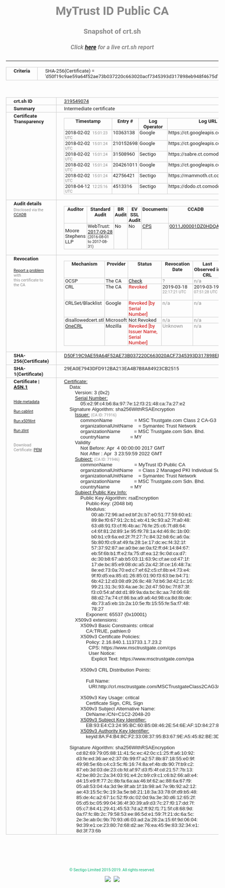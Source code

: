 # MyTrust ID Public CA
### Snapshot of crt.sh
##### Click [here](https://crt.sh/?q=D50F19C9AE59A64F52AE73B037220C663020ACF7345393D317898EB948F4675D) for a live crt.sh report

---
<!DOCTYPE HTML PUBLIC "-//W3C//DTD HTML 4.0 Transitional//EN">
<HTML>
<HEAD>
  <META http-equiv="Content-Type" content="text/html; charset=UTF-8">
  <TITLE>crt.sh | d50f19c9ae59a64f52ae73b037220c663020acf7345393d317898eb948f4675d</TITLE>
  <META name="description" content="Free CT Log Certificate Search Tool from Sectigo (formerly Comodo CA)">
  <META name="keywords" content="crt.sh, CT, Certificate Transparency, Certificate Search, SSL Certificate, Sectigo, Comodo CA">
  <LINK href="//fonts.googleapis.com/css?family=Roboto+Mono|Roboto:400,400i,700,700i" rel="stylesheet">
  <STYLE type="text/css">
    a {
      white-space: nowrap;
    }
    body {
      color: #888888;
      font: 12pt Roboto, sans-serif;
      padding-top: 10px;
      text-align: center
    }
    form {
      margin: 0px
    }
    span {
      border-radius: 10px
    }
    span.heading {
      color: #888888;
      font: 12pt Roboto, sans-serif
    }
    span.title {
      background-color: #00B373;
      color: #FFFFFF;
      font: bold 18pt Roboto, sans-serif;
      padding: 0px 5px
    }
    span.text {
      color: #888888;
      font: 10pt Roboto, sans-serif
    }
    span.whiteongrey {
      background-color: #D9D9D6;
      color: #FFFFFF;
      font: bold 18pt Roboto, sans-serif;
      padding: 0px 5px
    }
    table {
      border-collapse: collapse;
      color: #222222;
      font: 10pt Roboto, sans-serif;
      margin-left: auto;
      margin-right: auto
    }
    table.options {
      border: none;
      margin-left: 10px
    }
    td, th {
      border: 1px solid #CCCCCC;
      padding: 0px 2px;
      text-align: left;
      vertical-align: top
    }
    td.outer, th.outer {
      border: 1px solid #CCCCCC;
      padding: 2px 20px;
      text-align: left
    }
    th.heading {
      color: #888888;
      font: bold italic 12pt Roboto, sans-serif;
      padding: 20px 0px 0px;
      text-align: center
    }
    th.options, td.options {
      border: none;
      vertical-align: middle
    }
    td.text {
      font: 10pt "Roboto Mono", sans-serif;
      padding: 2px 20px
    }
    td.heading {
      border: none;
      color: #888888;
      font: 12pt Roboto, sans-serif;
      padding-top: 20px;
      text-align: center
    }
    table.lint td, th {
      text-align: center
    }
    .button {
      background-color: #00B373;
      border-radius: 10px;
      color: #FFFFFF;
      font: bold 13pt Roboto, sans-serif
    }
    .copyright {
      font: 8pt Roboto, sans-serif;
      color: #00B373
    }
    .input {
      border: 1px solid #888888;
      font-weight: bold;
      text-align: center
    }
    .small {
      font: 8pt Roboto, sans-serif;
      color: #888888
    }
    .error {
      background-color: #FFDFDF;
      color: #CC0000;
      font-weight: bold
    }
    .fatal {
      background-color: #0000AA;
      color: #FFFFFF;
      font-weight: bold
    }
    .notice {
      background-color: #FFFFDF;
      color: #606000
    }
    .warning {
      background-color: #FFEFDF;
      color: #DF6000
    }
  </STYLE>
</HEAD>
<BODY>

<TABLE>
  <TR>
    <TH class="outer">Criteria</TH>
    <TD class="outer">SHA-256(Certificate) = 'd50f19c9ae59a64f52ae73b037220c663020acf7345393d317898eb948f4675d'</TD>
  </TR>
</TABLE>
<BR>
<TABLE>
  <TR>
    <TH class="outer">crt.sh ID</TH>
    <TD class="outer"><A href="?id=319549074">319549074</A></TD>
  </TR>
  <TR>
    <TH class="outer">Summary</TH>
    <TD class="outer">Intermediate certificate</TD>
  </TR>
  <TR>
    <TH class="outer">Certificate<BR>Transparency</TH>
    <TD class="outer">
<TABLE class="options" style="margin-left:0px">
  <TR>
    <TH>Timestamp</TH>
    <TH>Entry #</TH>
    <TH>Log Operator</TH>
    <TH>Log URL</TH>
  </TR>
  <TR>
    <TD>2018-02-02&nbsp; <FONT class="small">15:01:23 UTC</FONT></TD>
    <TD>10363138</TD>
    <TD>Google</TD>
    <TD>https://ct.googleapis.com/skydiver</TD>
  </TR>
  <TR>
    <TD>2018-02-02&nbsp; <FONT class="small">15:01:24 UTC</FONT></TD>
    <TD>210152698</TD>
    <TD>Google</TD>
    <TD>https://ct.googleapis.com/pilot</TD>
  </TR>
  <TR>
    <TD>2018-02-02&nbsp; <FONT class="small">15:01:24 UTC</FONT></TD>
    <TD>31508960</TD>
    <TD>Sectigo</TD>
    <TD>https://sabre.ct.comodo.com</TD>
  </TR>
  <TR>
    <TD>2018-02-02&nbsp; <FONT class="small">15:01:24 UTC</FONT></TD>
    <TD>204261011</TD>
    <TD>Google</TD>
    <TD>https://ct.googleapis.com/rocketeer</TD>
  </TR>
  <TR>
    <TD>2018-02-02&nbsp; <FONT class="small">15:01:24 UTC</FONT></TD>
    <TD>42756421</TD>
    <TD>Sectigo</TD>
    <TD>https://mammoth.ct.comodo.com</TD>
  </TR>
  <TR>
    <TD>2018-04-12&nbsp; <FONT class="small">12:25:16 UTC</FONT></TD>
    <TD>4513316</TD>
    <TD>Sectigo</TD>
    <TD>https://dodo.ct.comodo.com</TD>
  </TR>
</TABLE>
    </TD>
  </TR>
  <TR>
    <TH class="outer">Audit details<BR>
      <DIV class="small" style="padding-top:3px">Disclosed via the
        <A href="//ccadb-public.secure.force.com/mozilla/PublicAllIntermediateCerts" target="_blank">CCADB</A></DIV>
    </TH>
    <TD class="outer">
<TABLE class="options" style="margin-left:0px">
  <TR>
    <TH>Auditor</TH>
    <TH>Standard Audit</TH>
    <TH>BR Audit</TH>
    <TH>EV SSL Audit</TH>
    <TH>Documents</TH>
    <TH>CCADB</TH>
    <TH>Root Owner / Certificate</TH>
  </TR>
  <TR>
    <TD style="vertical-align:middle">Moore Stephens LLP</TD>
    <TD>WebTrust:
      <A href="https://bug1452854.bmoattachments.org/attachment.cgi?id=8966456" target="_blank">2017-09-28</A>
      <BR><FONT style="font-size:8pt">(2016-08-01 to 2017-08-31)</FONT></TD>
    <TD>No    <TD>No    <TD>
      <A href="https://www.msctrustgate.com/pdf/tgcp%20(1.0).pdf" target="blank">CPS</A>
    </TD>
    <TD><A href="//ccadb.force.com/0011J00001DZ0HDQA1" target="_blank">0011J00001DZ0HDQA1</A></TD>
    <TD><A href="/?id=8983601">DigiCert</A></TD>
  </TR>
</TABLE>
    </TD>
  </TR>
  <TR>
    <TH class="outer">Revocation<BR><BR>
      <DIV class="small" style="padding-top:3px"><A href="?id=319549074&opt=problemreporting">Report a problem</A> with<BR>this certificate to the CA</DIV></TH>
    <TD class="outer">
      <TABLE class="options" style="margin-left:0px">
        <TR>
          <TH>Mechanism</TH>
          <TH>Provider</TH>
          <TH>Status</TH>
          <TH>Revocation Date</TH>
          <TH>Last Observed in CRL</TH>
          <TH>Last Checked <SPAN style="color:#CC0000;vertical-align:middle;font-size:70%;font-weight:normal">(Error)</SPAN></TH>
        </TR>
        <TR>
          <TD>OCSP</TD>
          <TD>The CA</TD>
          <TD><A href="?id=319549074&opt=ocsp">Check</A></TD>
          <TD><SPAN style="color:#888888">?</SPAN></TD>
          <TD><SPAN style="color:#888888">n/a</SPAN></TD>
          <TD><SPAN style="color:#888888">?</SPAN></TD>
        </TR>
        <TR>
          <TD>CRL</TD>
          <TD>The CA</TD>
          <TD><SPAN style="color:#CC0000">Revoked</SPAN></TD><TD>2019-03-18&nbsp; <FONT class="small">22:17:21 UTC</FONT></TD><TD>2019-03-19&nbsp; <FONT class="small">07:51:28 UTC</FONT></TD><TD>2019-12-04&nbsp; <FONT class="small">16:59:57 UTC</FONT></TD>
        </TR>
        <TR>
          <TD>CRLSet/Blacklist</TD>
          <TD>Google</TD>
          <TD><SPAN style="color:#CC0000">Revoked [by Serial Number]</SPAN></TD>
          <TD><SPAN style="color:#888888">n/a</SPAN></TD>
          <TD><SPAN style="color:#888888">n/a</SPAN></TD>
          <TD><SPAN style="color:#888888">n/a</SPAN></TD>
        </TR>
        <TR>
          <TD>disallowedcert.stl</TD>
          <TD>Microsoft</TD>
          <TD>Not Revoked</TD>
          <TD><SPAN style="color:#888888">n/a</SPAN></TD>
          <TD><SPAN style="color:#888888">n/a</SPAN></TD>
          <TD><SPAN style="color:#888888">n/a</SPAN></TD>
        </TR>
        <TR>
          <TD><A href="/mozilla-onecrl" target="_blank">OneCRL</A></TD>
          <TD>Mozilla</TD>
          <TD><SPAN style="color:#CC0000">Revoked [by Issuer Name, Serial Number]</SPAN></TD><TD><SPAN style="color:#888888">Unknown</SPAN></TD>
          <TD><SPAN style="color:#888888">n/a</SPAN></TD>
          <TD><SPAN style="color:#888888">n/a</SPAN></TD>
        </TR>
      </TABLE>
    </TD>
  </TR>
  <TR>
    <TH class="outer">SHA-256(Certificate)</TH>
    <TD class="outer"><A href="//censys.io/certificates/d50f19c9ae59a64f52ae73b037220c663020acf7345393d317898eb948f4675d">D50F19C9AE59A64F52AE73B037220C663020ACF7345393D317898EB948F4675D</A></TD>
  </TR>
  <TR>
    <TH class="outer">SHA-1(Certificate)</TH>
    <TD class="outer">29EA0E7943DFD912BA213EA4B7B8A84923CB2515</TD>
  </TR>
  <TR>
    <TH class="outer">Certificate | <A href="?asn1=319549074">ASN.1</A>
      <SPAN class="small"><BR>
      <BR><BR><A href="?id=319549074&opt=nometadata">Hide metadata</A>
      <BR><BR><A href="?id=319549074&opt=cablint">Run cablint</A>
      <BR><BR><A href="?id=319549074&opt=x509lint">Run x509lint</A>
      <BR><BR><A href="?id=319549074&opt=zlint">Run zlint</A>
      <BR><BR><BR>Download Certificate: <A href="?d=319549074">PEM</A>
      </SPAN>
    </TH>
    <TD class="text"><A href="?d=319549074">Certificate:</A><BR>&nbsp;&nbsp;&nbsp;&nbsp;Data:<BR>&nbsp;&nbsp;&nbsp;&nbsp;&nbsp;&nbsp;&nbsp;&nbsp;Version:&nbsp;3&nbsp;(0x2)<BR>&nbsp;&nbsp;&nbsp;&nbsp;&nbsp;&nbsp;&nbsp;&nbsp;<A href="?serial=05e29fc4b68a977e12f32148ca7a27e2">Serial&nbsp;Number:</A><BR>&nbsp;&nbsp;&nbsp;&nbsp;&nbsp;&nbsp;&nbsp;&nbsp;&nbsp;&nbsp;&nbsp;&nbsp;05:e2:9f:c4:b6:8a:97:7e:12:f3:21:48:ca:7a:27:e2<BR>&nbsp;&nbsp;&nbsp;&nbsp;Signature&nbsp;Algorithm:&nbsp;sha256WithRSAEncryption<BR>&nbsp;&nbsp;&nbsp;&nbsp;&nbsp;&nbsp;&nbsp;&nbsp;<A href="?caid=71916">Issuer:</A> <SPAN class="small">(CA ID: 71916)</SPAN><BR>&nbsp;&nbsp;&nbsp;&nbsp;&nbsp;&nbsp;&nbsp;&nbsp;&nbsp;&nbsp;&nbsp;&nbsp;commonName&nbsp;&nbsp;&nbsp;&nbsp;&nbsp;&nbsp;&nbsp;&nbsp;&nbsp;&nbsp;&nbsp;&nbsp;&nbsp;&nbsp;&nbsp;&nbsp;=&nbsp;MSC&nbsp;Trustgate.com&nbsp;Class&nbsp;2&nbsp;CA-G3<BR>&nbsp;&nbsp;&nbsp;&nbsp;&nbsp;&nbsp;&nbsp;&nbsp;&nbsp;&nbsp;&nbsp;&nbsp;organizationalUnitName&nbsp;&nbsp;&nbsp;&nbsp;=&nbsp;Symantec&nbsp;Trust&nbsp;Network<BR>&nbsp;&nbsp;&nbsp;&nbsp;&nbsp;&nbsp;&nbsp;&nbsp;&nbsp;&nbsp;&nbsp;&nbsp;organizationName&nbsp;&nbsp;&nbsp;&nbsp;&nbsp;&nbsp;&nbsp;&nbsp;&nbsp;&nbsp;=&nbsp;MSC&nbsp;Trustgate.com&nbsp;Sdn.&nbsp;Bhd.<BR>&nbsp;&nbsp;&nbsp;&nbsp;&nbsp;&nbsp;&nbsp;&nbsp;&nbsp;&nbsp;&nbsp;&nbsp;countryName&nbsp;&nbsp;&nbsp;&nbsp;&nbsp;&nbsp;&nbsp;&nbsp;&nbsp;&nbsp;&nbsp;&nbsp;&nbsp;&nbsp;&nbsp;=&nbsp;MY<BR>&nbsp;&nbsp;&nbsp;&nbsp;&nbsp;&nbsp;&nbsp;&nbsp;Validity<BR>&nbsp;&nbsp;&nbsp;&nbsp;&nbsp;&nbsp;&nbsp;&nbsp;&nbsp;&nbsp;&nbsp;&nbsp;Not&nbsp;Before:&nbsp;Apr&nbsp;&nbsp;4&nbsp;00:00:00&nbsp;2017&nbsp;GMT<BR>&nbsp;&nbsp;&nbsp;&nbsp;&nbsp;&nbsp;&nbsp;&nbsp;&nbsp;&nbsp;&nbsp;&nbsp;Not&nbsp;After&nbsp;:&nbsp;Apr&nbsp;&nbsp;3&nbsp;23:59:59&nbsp;2022&nbsp;GMT<BR>&nbsp;&nbsp;&nbsp;&nbsp;&nbsp;&nbsp;&nbsp;&nbsp;<A href="?caid=71946">Subject:</A> <SPAN class="small">(CA ID: 71946)</SPAN><BR>&nbsp;&nbsp;&nbsp;&nbsp;&nbsp;&nbsp;&nbsp;&nbsp;&nbsp;&nbsp;&nbsp;&nbsp;commonName&nbsp;&nbsp;&nbsp;&nbsp;&nbsp;&nbsp;&nbsp;&nbsp;&nbsp;&nbsp;&nbsp;&nbsp;&nbsp;&nbsp;&nbsp;&nbsp;=&nbsp;MyTrust&nbsp;ID&nbsp;Public&nbsp;CA<BR>&nbsp;&nbsp;&nbsp;&nbsp;&nbsp;&nbsp;&nbsp;&nbsp;&nbsp;&nbsp;&nbsp;&nbsp;organizationalUnitName&nbsp;&nbsp;&nbsp;&nbsp;=&nbsp;Class&nbsp;2&nbsp;Managed&nbsp;PKI&nbsp;Individual&nbsp;Subscriber&nbsp;CA<BR>&nbsp;&nbsp;&nbsp;&nbsp;&nbsp;&nbsp;&nbsp;&nbsp;&nbsp;&nbsp;&nbsp;&nbsp;organizationalUnitName&nbsp;&nbsp;&nbsp;&nbsp;=&nbsp;Symantec&nbsp;Trust&nbsp;Network<BR>&nbsp;&nbsp;&nbsp;&nbsp;&nbsp;&nbsp;&nbsp;&nbsp;&nbsp;&nbsp;&nbsp;&nbsp;organizationName&nbsp;&nbsp;&nbsp;&nbsp;&nbsp;&nbsp;&nbsp;&nbsp;&nbsp;&nbsp;=&nbsp;MSC&nbsp;Trustgate.com&nbsp;Sdn.&nbsp;Bhd.<BR>&nbsp;&nbsp;&nbsp;&nbsp;&nbsp;&nbsp;&nbsp;&nbsp;&nbsp;&nbsp;&nbsp;&nbsp;countryName&nbsp;&nbsp;&nbsp;&nbsp;&nbsp;&nbsp;&nbsp;&nbsp;&nbsp;&nbsp;&nbsp;&nbsp;&nbsp;&nbsp;&nbsp;=&nbsp;MY<BR>&nbsp;&nbsp;&nbsp;&nbsp;&nbsp;&nbsp;&nbsp;&nbsp;<A href="?spkisha256=8052bb24282e87dcb7dd9af04dd7a5a3ba0156ceffc5d0786632cb0f982f804d">Subject&nbsp;Public&nbsp;Key&nbsp;Info:</A><BR>&nbsp;&nbsp;&nbsp;&nbsp;&nbsp;&nbsp;&nbsp;&nbsp;&nbsp;&nbsp;&nbsp;&nbsp;Public&nbsp;Key&nbsp;Algorithm:&nbsp;rsaEncryption<BR>&nbsp;&nbsp;&nbsp;&nbsp;&nbsp;&nbsp;&nbsp;&nbsp;&nbsp;&nbsp;&nbsp;&nbsp;&nbsp;&nbsp;&nbsp;&nbsp;Public-Key:&nbsp;(2048&nbsp;bit)<BR>&nbsp;&nbsp;&nbsp;&nbsp;&nbsp;&nbsp;&nbsp;&nbsp;&nbsp;&nbsp;&nbsp;&nbsp;&nbsp;&nbsp;&nbsp;&nbsp;Modulus:<BR>&nbsp;&nbsp;&nbsp;&nbsp;&nbsp;&nbsp;&nbsp;&nbsp;&nbsp;&nbsp;&nbsp;&nbsp;&nbsp;&nbsp;&nbsp;&nbsp;&nbsp;&nbsp;&nbsp;&nbsp;00:ab:72:96:ad:ed:bf:2c:b7:e0:51:77:59:60:e1:<BR>&nbsp;&nbsp;&nbsp;&nbsp;&nbsp;&nbsp;&nbsp;&nbsp;&nbsp;&nbsp;&nbsp;&nbsp;&nbsp;&nbsp;&nbsp;&nbsp;&nbsp;&nbsp;&nbsp;&nbsp;89:8e:f0:67:91:2c:b1:eb:41:9c:93:a2:7f:a0:48:<BR>&nbsp;&nbsp;&nbsp;&nbsp;&nbsp;&nbsp;&nbsp;&nbsp;&nbsp;&nbsp;&nbsp;&nbsp;&nbsp;&nbsp;&nbsp;&nbsp;&nbsp;&nbsp;&nbsp;&nbsp;63:d8:91:f3:cf:f6:4b:ac:76:fe:25:c6:7f:d8:64:<BR>&nbsp;&nbsp;&nbsp;&nbsp;&nbsp;&nbsp;&nbsp;&nbsp;&nbsp;&nbsp;&nbsp;&nbsp;&nbsp;&nbsp;&nbsp;&nbsp;&nbsp;&nbsp;&nbsp;&nbsp;c4:6f:81:2d:89:1e:95:f9:78:1a:4d:46:8c:1b:00:<BR>&nbsp;&nbsp;&nbsp;&nbsp;&nbsp;&nbsp;&nbsp;&nbsp;&nbsp;&nbsp;&nbsp;&nbsp;&nbsp;&nbsp;&nbsp;&nbsp;&nbsp;&nbsp;&nbsp;&nbsp;b0:b1:c9:6a:ed:2f:7f:27:7c:84:32:b8:6c:a6:0a:<BR>&nbsp;&nbsp;&nbsp;&nbsp;&nbsp;&nbsp;&nbsp;&nbsp;&nbsp;&nbsp;&nbsp;&nbsp;&nbsp;&nbsp;&nbsp;&nbsp;&nbsp;&nbsp;&nbsp;&nbsp;5b:80:f0:c9:af:49:fa:28:1e:17:dc:ec:f4:32:1f:<BR>&nbsp;&nbsp;&nbsp;&nbsp;&nbsp;&nbsp;&nbsp;&nbsp;&nbsp;&nbsp;&nbsp;&nbsp;&nbsp;&nbsp;&nbsp;&nbsp;&nbsp;&nbsp;&nbsp;&nbsp;57:37:92:87:ae:a0:be:ae:0a:f2:ff:d4:14:84:67:<BR>&nbsp;&nbsp;&nbsp;&nbsp;&nbsp;&nbsp;&nbsp;&nbsp;&nbsp;&nbsp;&nbsp;&nbsp;&nbsp;&nbsp;&nbsp;&nbsp;&nbsp;&nbsp;&nbsp;&nbsp;eb:5f:6b:b1:ff:e2:fa:75:df:ea:12:9c:0d:ca:d7:<BR>&nbsp;&nbsp;&nbsp;&nbsp;&nbsp;&nbsp;&nbsp;&nbsp;&nbsp;&nbsp;&nbsp;&nbsp;&nbsp;&nbsp;&nbsp;&nbsp;&nbsp;&nbsp;&nbsp;&nbsp;dc:30:b8:67:ab:b5:03:11:63:9c:cf:ae:cd:47:1f:<BR>&nbsp;&nbsp;&nbsp;&nbsp;&nbsp;&nbsp;&nbsp;&nbsp;&nbsp;&nbsp;&nbsp;&nbsp;&nbsp;&nbsp;&nbsp;&nbsp;&nbsp;&nbsp;&nbsp;&nbsp;17:de:bc:85:e9:08:dc:a5:2a:42:3f:ce:16:48:7a:<BR>&nbsp;&nbsp;&nbsp;&nbsp;&nbsp;&nbsp;&nbsp;&nbsp;&nbsp;&nbsp;&nbsp;&nbsp;&nbsp;&nbsp;&nbsp;&nbsp;&nbsp;&nbsp;&nbsp;&nbsp;8e:ed:73:0a:70:ed:c7:ef:62:c5:cf:8b:e4:73:e4:<BR>&nbsp;&nbsp;&nbsp;&nbsp;&nbsp;&nbsp;&nbsp;&nbsp;&nbsp;&nbsp;&nbsp;&nbsp;&nbsp;&nbsp;&nbsp;&nbsp;&nbsp;&nbsp;&nbsp;&nbsp;9f:f0:d5:ea:85:d1:26:85:01:90:f3:63:be:b4:71:<BR>&nbsp;&nbsp;&nbsp;&nbsp;&nbsp;&nbsp;&nbsp;&nbsp;&nbsp;&nbsp;&nbsp;&nbsp;&nbsp;&nbsp;&nbsp;&nbsp;&nbsp;&nbsp;&nbsp;&nbsp;6b:42:12:d3:08:d9:26:8c:48:7d:b6:3d:42:1c:16:<BR>&nbsp;&nbsp;&nbsp;&nbsp;&nbsp;&nbsp;&nbsp;&nbsp;&nbsp;&nbsp;&nbsp;&nbsp;&nbsp;&nbsp;&nbsp;&nbsp;&nbsp;&nbsp;&nbsp;&nbsp;99:21:31:3c:93:4a:ae:3c:2d:47:50:bc:7f:87:3f:<BR>&nbsp;&nbsp;&nbsp;&nbsp;&nbsp;&nbsp;&nbsp;&nbsp;&nbsp;&nbsp;&nbsp;&nbsp;&nbsp;&nbsp;&nbsp;&nbsp;&nbsp;&nbsp;&nbsp;&nbsp;f3:c0:54:af:dd:d1:89:9a:da:bc:8c:aa:7d:06:68:<BR>&nbsp;&nbsp;&nbsp;&nbsp;&nbsp;&nbsp;&nbsp;&nbsp;&nbsp;&nbsp;&nbsp;&nbsp;&nbsp;&nbsp;&nbsp;&nbsp;&nbsp;&nbsp;&nbsp;&nbsp;88:d2:7a:74:cf:86:ba:a9:a6:4d:98:ca:8d:8b:de:<BR>&nbsp;&nbsp;&nbsp;&nbsp;&nbsp;&nbsp;&nbsp;&nbsp;&nbsp;&nbsp;&nbsp;&nbsp;&nbsp;&nbsp;&nbsp;&nbsp;&nbsp;&nbsp;&nbsp;&nbsp;4b:73:a5:eb:1b:2a:10:5e:fb:15:55:fe:5a:f7:48:<BR>&nbsp;&nbsp;&nbsp;&nbsp;&nbsp;&nbsp;&nbsp;&nbsp;&nbsp;&nbsp;&nbsp;&nbsp;&nbsp;&nbsp;&nbsp;&nbsp;&nbsp;&nbsp;&nbsp;&nbsp;78:27<BR>&nbsp;&nbsp;&nbsp;&nbsp;&nbsp;&nbsp;&nbsp;&nbsp;&nbsp;&nbsp;&nbsp;&nbsp;&nbsp;&nbsp;&nbsp;&nbsp;Exponent:&nbsp;65537&nbsp;(0x10001)<BR>&nbsp;&nbsp;&nbsp;&nbsp;&nbsp;&nbsp;&nbsp;&nbsp;X509v3&nbsp;extensions:<BR>&nbsp;&nbsp;&nbsp;&nbsp;&nbsp;&nbsp;&nbsp;&nbsp;&nbsp;&nbsp;&nbsp;&nbsp;X509v3&nbsp;Basic&nbsp;Constraints:&nbsp;critical<BR>&nbsp;&nbsp;&nbsp;&nbsp;&nbsp;&nbsp;&nbsp;&nbsp;&nbsp;&nbsp;&nbsp;&nbsp;&nbsp;&nbsp;&nbsp;&nbsp;CA:TRUE,&nbsp;pathlen:0<BR>&nbsp;&nbsp;&nbsp;&nbsp;&nbsp;&nbsp;&nbsp;&nbsp;&nbsp;&nbsp;&nbsp;&nbsp;X509v3&nbsp;Certificate&nbsp;Policies:&nbsp;<BR>&nbsp;&nbsp;&nbsp;&nbsp;&nbsp;&nbsp;&nbsp;&nbsp;&nbsp;&nbsp;&nbsp;&nbsp;&nbsp;&nbsp;&nbsp;&nbsp;Policy:&nbsp;2.16.840.1.113733.1.7.23.2<BR>&nbsp;&nbsp;&nbsp;&nbsp;&nbsp;&nbsp;&nbsp;&nbsp;&nbsp;&nbsp;&nbsp;&nbsp;&nbsp;&nbsp;&nbsp;&nbsp;&nbsp;&nbsp;CPS:&nbsp;https://www.msctrustgate.com/cps<BR>&nbsp;&nbsp;&nbsp;&nbsp;&nbsp;&nbsp;&nbsp;&nbsp;&nbsp;&nbsp;&nbsp;&nbsp;&nbsp;&nbsp;&nbsp;&nbsp;&nbsp;&nbsp;User&nbsp;Notice:<BR>&nbsp;&nbsp;&nbsp;&nbsp;&nbsp;&nbsp;&nbsp;&nbsp;&nbsp;&nbsp;&nbsp;&nbsp;&nbsp;&nbsp;&nbsp;&nbsp;&nbsp;&nbsp;&nbsp;&nbsp;Explicit&nbsp;Text:&nbsp;https://www.msctrustgate.com/rpa<BR><BR>&nbsp;&nbsp;&nbsp;&nbsp;&nbsp;&nbsp;&nbsp;&nbsp;&nbsp;&nbsp;&nbsp;&nbsp;X509v3&nbsp;CRL&nbsp;Distribution&nbsp;Points:&nbsp;<BR><BR>&nbsp;&nbsp;&nbsp;&nbsp;&nbsp;&nbsp;&nbsp;&nbsp;&nbsp;&nbsp;&nbsp;&nbsp;&nbsp;&nbsp;&nbsp;&nbsp;Full&nbsp;Name:<BR>&nbsp;&nbsp;&nbsp;&nbsp;&nbsp;&nbsp;&nbsp;&nbsp;&nbsp;&nbsp;&nbsp;&nbsp;&nbsp;&nbsp;&nbsp;&nbsp;&nbsp;&nbsp;URI:http://crl.msctrustgate.com/MSCTrustgateClass2CAG3/LatestCRL.crl<BR><BR>&nbsp;&nbsp;&nbsp;&nbsp;&nbsp;&nbsp;&nbsp;&nbsp;&nbsp;&nbsp;&nbsp;&nbsp;X509v3&nbsp;Key&nbsp;Usage:&nbsp;critical<BR>&nbsp;&nbsp;&nbsp;&nbsp;&nbsp;&nbsp;&nbsp;&nbsp;&nbsp;&nbsp;&nbsp;&nbsp;&nbsp;&nbsp;&nbsp;&nbsp;Certificate&nbsp;Sign,&nbsp;CRL&nbsp;Sign<BR>&nbsp;&nbsp;&nbsp;&nbsp;&nbsp;&nbsp;&nbsp;&nbsp;&nbsp;&nbsp;&nbsp;&nbsp;X509v3&nbsp;Subject&nbsp;Alternative&nbsp;Name:&nbsp;<BR>&nbsp;&nbsp;&nbsp;&nbsp;&nbsp;&nbsp;&nbsp;&nbsp;&nbsp;&nbsp;&nbsp;&nbsp;&nbsp;&nbsp;&nbsp;&nbsp;DirName:/CN=C1C2-2048-20<BR>&nbsp;&nbsp;&nbsp;&nbsp;&nbsp;&nbsp;&nbsp;&nbsp;&nbsp;&nbsp;&nbsp;&nbsp;<A href="?ski=eb93e4c32495bc60b508462e546eaf1d842780a8">X509v3&nbsp;Subject&nbsp;Key&nbsp;Identifier:</A><BR>&nbsp;&nbsp;&nbsp;&nbsp;&nbsp;&nbsp;&nbsp;&nbsp;&nbsp;&nbsp;&nbsp;&nbsp;&nbsp;&nbsp;&nbsp;&nbsp;EB:93:E4:C3:24:95:BC:60:B5:08:46:2E:54:6E:AF:1D:84:27:80:A8<BR>&nbsp;&nbsp;&nbsp;&nbsp;&nbsp;&nbsp;&nbsp;&nbsp;&nbsp;&nbsp;&nbsp;&nbsp;<A href="?ski=8af4b48cf233083795b3679ea54582be3d241497">X509v3&nbsp;Authority&nbsp;Key&nbsp;Identifier:</A><BR>&nbsp;&nbsp;&nbsp;&nbsp;&nbsp;&nbsp;&nbsp;&nbsp;&nbsp;&nbsp;&nbsp;&nbsp;&nbsp;&nbsp;&nbsp;&nbsp;keyid:8A:F4:B4:8C:F2:33:08:37:95:B3:67:9E:A5:45:82:BE:3D:24:14:97<BR><BR>&nbsp;&nbsp;&nbsp;&nbsp;Signature&nbsp;Algorithm:&nbsp;sha256WithRSAEncryption<BR>&nbsp;&nbsp;&nbsp;&nbsp;&nbsp;&nbsp;&nbsp;&nbsp;&nbsp;cd:82:69:79:05:88:11:41:5c:ec:42:0c:c1:25:ff:a6:10:92:<BR>&nbsp;&nbsp;&nbsp;&nbsp;&nbsp;&nbsp;&nbsp;&nbsp;&nbsp;d3:fe:ed:36:ae:e2:37:0b:99:f7:a2:57:8b:87:18:55:e0:9f:<BR>&nbsp;&nbsp;&nbsp;&nbsp;&nbsp;&nbsp;&nbsp;&nbsp;&nbsp;49:98:5e:6b:c4:c3:5c:f6:16:74:8a:ef:4b:db:90:7f:b9:c2:<BR>&nbsp;&nbsp;&nbsp;&nbsp;&nbsp;&nbsp;&nbsp;&nbsp;&nbsp;87:eb:3d:03:de:23:cb:fd:af:97:d3:f5:4f:cd:21:57:7b:13:<BR>&nbsp;&nbsp;&nbsp;&nbsp;&nbsp;&nbsp;&nbsp;&nbsp;&nbsp;42:be:80:2c:2a:34:03:91:e4:2c:b9:c9:c1:c6:b2:66:a8:e4:<BR>&nbsp;&nbsp;&nbsp;&nbsp;&nbsp;&nbsp;&nbsp;&nbsp;&nbsp;d4:15:e9:ff:77:2c:8b:fa:6a:aa:46:bf:62:ac:88:6a:67:f9:<BR>&nbsp;&nbsp;&nbsp;&nbsp;&nbsp;&nbsp;&nbsp;&nbsp;&nbsp;05:a8:53:04:4a:3d:9e:8f:ab:1f:1b:98:a4:7e:9b:92:a2:12:<BR>&nbsp;&nbsp;&nbsp;&nbsp;&nbsp;&nbsp;&nbsp;&nbsp;&nbsp;ae:43:15:5c:9c:19:3a:5e:b8:21:18:3a:33:78:0f:d9:b5:48:<BR>&nbsp;&nbsp;&nbsp;&nbsp;&nbsp;&nbsp;&nbsp;&nbsp;&nbsp;85:de:4c:a2:67:1c:52:f9:dc:02:0d:9a:3e:30:d6:12:65:2f:<BR>&nbsp;&nbsp;&nbsp;&nbsp;&nbsp;&nbsp;&nbsp;&nbsp;&nbsp;05:d5:bc:05:99:04:36:4f:30:39:a9:d3:7c:27:f0:17:dd:7f:<BR>&nbsp;&nbsp;&nbsp;&nbsp;&nbsp;&nbsp;&nbsp;&nbsp;&nbsp;05:c7:84:41:29:41:45:53:7d:a2:ff:92:f1:71:5f:c8:68:9d:<BR>&nbsp;&nbsp;&nbsp;&nbsp;&nbsp;&nbsp;&nbsp;&nbsp;&nbsp;0a:f7:fc:8b:2c:79:58:53:ee:86:5d:e1:59:7f:21:dc:6a:5c:<BR>&nbsp;&nbsp;&nbsp;&nbsp;&nbsp;&nbsp;&nbsp;&nbsp;&nbsp;2e:3e:ab:0c:9b:70:93:d6:03:ad:2a:28:2a:15:6f:9d:06:04:<BR>&nbsp;&nbsp;&nbsp;&nbsp;&nbsp;&nbsp;&nbsp;&nbsp;&nbsp;9d:39:e1:ce:23:80:7d:68:d2:ae:76:ea:45:9e:83:32:34:e1:<BR>&nbsp;&nbsp;&nbsp;&nbsp;&nbsp;&nbsp;&nbsp;&nbsp;&nbsp;8d:3f:73:6b<BR>    </TD>
  </TR>
</TABLE>

  <BR><BR><BR>

  <P class="copyright">&copy; Sectigo Limited 2015-2019. All rights reserved.</P>
  <DIV>
    <A href="https://sectigo.com/"><IMG src="/sectigo_s.png"></A>
    &nbsp;<A href="https://github.com/crtsh"><IMG src="/GitHub-Mark-32px.png"></A>
  </DIV>
</BODY>
</HTML>
